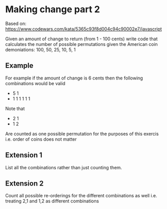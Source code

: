 # Making change part 2

Based on: https://www.codewars.com/kata/5365c93f8d004c94c90002e7/javascript

Given an amount of change to return (from 1 - 100 cents) write code that calculates the number of possible permutations given the American coin demoniations: 100, 50, 25, 10, 5, 1

## Example

For example if the amount of change is 6 cents then the following combinations would be valid

-  5 1
-  1 1 1 1 1 1

Note that 

- 2 1
- 1 2

Are counted as one possible permutation for the purposes of this exercis i.e. order of coins does not matter


## Extension 1

List all the combinations rather than just counting them.

## Extension 2 

Count all possible re-orderings for the different combinations as well i.e. treating 2,1 and 1,2 as different combinations